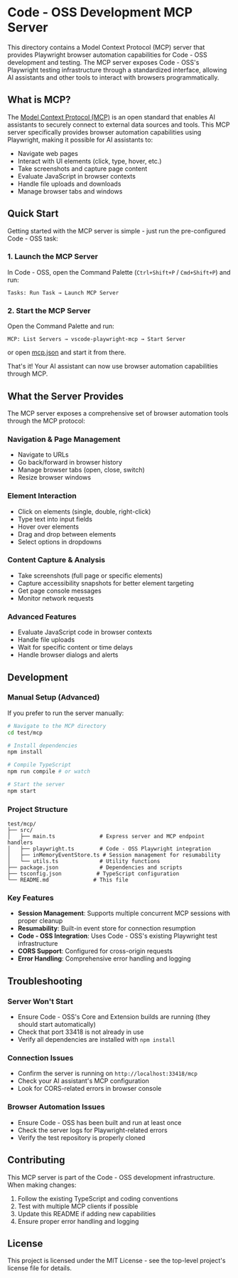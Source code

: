 # Code - OSS Development MCP Server

This directory contains a Model Context Protocol (MCP) server that provides Playwright browser automation capabilities for Code - OSS development and testing. The MCP server exposes Code - OSS's Playwright testing infrastructure through a standardized interface, allowing AI assistants and other tools to interact with browsers programmatically.

## What is MCP?

The [Model Context Protocol (MCP)](https://modelcontextprotocol.io/) is an open standard that enables AI assistants to securely connect to external data sources and tools. This MCP server specifically provides browser automation capabilities using Playwright, making it possible for AI assistants to:

- Navigate web pages
- Interact with UI elements (click, type, hover, etc.)
- Take screenshots and capture page content
- Evaluate JavaScript in browser contexts
- Handle file uploads and downloads
- Manage browser tabs and windows

## Quick Start

Getting started with the MCP server is simple - just run the pre-configured Code - OSS task:

### 1. Launch the MCP Server

In Code - OSS, open the Command Palette (`Ctrl+Shift+P` / `Cmd+Shift+P`) and run:

```
Tasks: Run Task → Launch MCP Server
```

### 2. Start the MCP Server

Open the Command Palette and run:
```
MCP: List Servers → vscode-playwright-mcp → Start Server
```
or open [mcp.json](../../.vscode/mcp.json) and start it from there.

That's it! Your AI assistant can now use browser automation capabilities through MCP.

## What the Server Provides

The MCP server exposes a comprehensive set of browser automation tools through the MCP protocol:

### Navigation & Page Management
- Navigate to URLs
- Go back/forward in browser history
- Manage browser tabs (open, close, switch)
- Resize browser windows

### Element Interaction
- Click on elements (single, double, right-click)
- Type text into input fields
- Hover over elements
- Drag and drop between elements
- Select options in dropdowns

### Content Capture & Analysis
- Take screenshots (full page or specific elements)
- Capture accessibility snapshots for better element targeting
- Get page console messages
- Monitor network requests

### Advanced Features
- Evaluate JavaScript code in browser contexts
- Handle file uploads
- Wait for specific content or time delays
- Handle browser dialogs and alerts

## Development

### Manual Setup (Advanced)

If you prefer to run the server manually:

```bash
# Navigate to the MCP directory
cd test/mcp

# Install dependencies
npm install

# Compile TypeScript
npm run compile # or watch

# Start the server
npm start
```

### Project Structure

```
test/mcp/
├── src/
│   ├── main.ts              # Express server and MCP endpoint handlers
│   ├── playwright.ts        # Code - OSS Playwright integration
│   ├── inMemoryEventStore.ts # Session management for resumability
│   └── utils.ts             # Utility functions
├── package.json             # Dependencies and scripts
├── tsconfig.json           # TypeScript configuration
└── README.md              # This file
```

### Key Features

- **Session Management**: Supports multiple concurrent MCP sessions with proper cleanup
- **Resumability**: Built-in event store for connection resumption
- **Code - OSS Integration**: Uses Code - OSS's existing Playwright test infrastructure
- **CORS Support**: Configured for cross-origin requests
- **Error Handling**: Comprehensive error handling and logging

## Troubleshooting

### Server Won't Start
- Ensure Code - OSS's Core and Extension builds are running (they should start automatically)
- Check that port 33418 is not already in use
- Verify all dependencies are installed with `npm install`

### Connection Issues
- Confirm the server is running on `http://localhost:33418/mcp`
- Check your AI assistant's MCP configuration
- Look for CORS-related errors in browser console

### Browser Automation Issues
- Ensure Code - OSS has been built and run at least once
- Check the server logs for Playwright-related errors
- Verify the test repository is properly cloned

## Contributing

This MCP server is part of the Code - OSS development infrastructure. When making changes:

1. Follow the existing TypeScript and coding conventions
2. Test with multiple MCP clients if possible
3. Update this README if adding new capabilities
4. Ensure proper error handling and logging

## License

This project is licensed under the MIT License - see the top-level project's license file for details.
